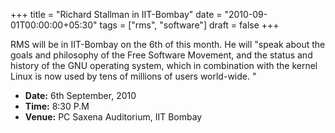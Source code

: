 +++
title = "Richard Stallman in IIT-Bombay"
date = "2010-09-01T00:00:00+05:30"
tags = ["rms", "software"]
draft = false
+++

RMS will be in IIT-Bombay on the 6th of this month. He will "speak
about the goals and philosophy of the Free Software Movement, and
the status and history of the GNU operating system, which in
combination with the kernel Linux is now used by tens of millions
of users world-wide. "

-   **Date:** 6th September, 2010
-   **Time:** 8:30 P.M
-   **Venue:** PC Saxena Auditorium, IIT Bombay
